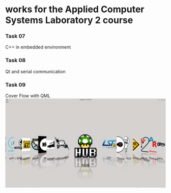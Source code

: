 # works for the Applied Computer Systems Laboratory 2 course

### Task 07  
C++ in embedded environment  

### Task 08  
Qt and serial communication  

### Task 09  
Cover Flow with QML  
![](ratlab2_09/screenshot.png)  

